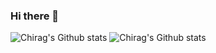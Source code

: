 ### Hi there 👋

<!--
**Chirag0243/chirag0243** is a ✨ _special_ ✨ repository because its `README.md` (this file) appears on your GitHub profile.

Here are some ideas to get you started:

- 🔭 I’m currently working on ...
- 🌱 I’m currently learning ...
- 👯 I’m looking to collaborate on ...
- 🤔 I’m looking for help with ...
- 💬 Ask me about ...
- 📫 How to reach me: ...
- 😄 Pronouns: ...
- ⚡ Fun fact: ...
-->
![Chirag's Github stats](https://github-readme-stats.vercel.app/api?username=Chirag0243&show_icons=true&bg_color=0000)
![Chirag's Github stats](https://github-readme-stats.vercel.app/api/top-langs?username=Chirag0243)
